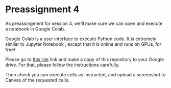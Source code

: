 # Preassignment 4

As preassingment for session 4, we'll make sure we can open and execute a notebook in Google Colab.

Google Colab is a user interface to execute Python code. It is extremely similar to Jupyter Notebook , except that it is online and runs on GPUs, for free!

Please go to [this link](https://colab.research.google.com/drive/1rmKQP4JJH3RHD2k9vsYTeM_S5nj2fM4d?usp=sharing) link and make a copy of this repository to your Google drive. For that, please follow the instructions carefully.

Then check you can execute cells as instructed, and upload a screenshot to Canvas of the requested cells.


